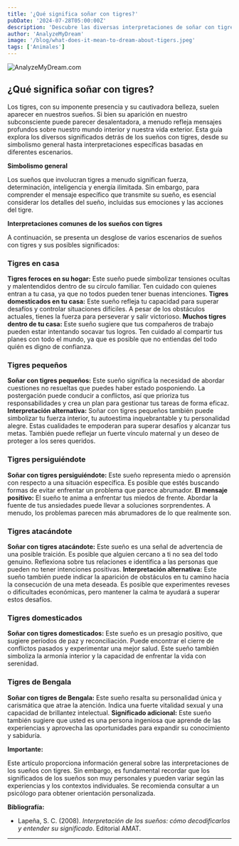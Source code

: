 ```yaml
---
title: '¿Qué significa soñar con tigres?'
pubDate: '2024-07-28T05:00:00Z'
description: 'Descubre las diversas interpretaciones de soñar con tigres, desde la representación de fuerza y ​​liderazgo hasta el reflejo de tus miedos internos.'
author: 'AnalyzeMyDream'
image: '/blog/what-does-it-mean-to-dream-about-tigers.jpeg'
tags: ['Animales']
---
```


![AnalyzeMyDream.com](/blog/what-does-it-mean-to-dream-about-tigers.jpeg)

## ¿Qué significa soñar con tigres?

Los tigres, con su imponente presencia y su cautivadora belleza, suelen aparecer en nuestros sueños. Si bien su aparición en nuestro subconsciente puede parecer desalentadora, a menudo refleja mensajes profundos sobre nuestro mundo interior y nuestra vida exterior. Esta guía explora los diversos significados detrás de los sueños con tigres, desde su simbolismo general hasta interpretaciones específicas basadas en diferentes escenarios.

**Simbolismo general**

Los sueños que involucran tigres a menudo significan fuerza, determinación, inteligencia y energía ilimitada. Sin embargo, para comprender el mensaje específico que transmite su sueño, es esencial considerar los detalles del sueño, incluidas sus emociones y las acciones del tigre.

**Interpretaciones comunes de los sueños con tigres**

A continuación, se presenta un desglose de varios escenarios de sueños con tigres y sus posibles significados:

### Tigres en casa

**Tigres feroces en su hogar:** Este sueño puede simbolizar tensiones ocultas y malentendidos dentro de su círculo familiar. Ten cuidado con quienes entran a tu casa, ya que no todos pueden tener buenas intenciones.
**Tigres domesticados en tu casa:** Este sueño refleja tu capacidad para superar desafíos y controlar situaciones difíciles. A pesar de los obstáculos actuales, tienes la fuerza para perseverar y salir victorioso.
**Muchos tigres dentro de tu casa:** Este sueño sugiere que tus compañeros de trabajo pueden estar intentando socavar tus logros. Ten cuidado al compartir tus planes con todo el mundo, ya que es posible que no entiendas del todo quién es digno de confianza.

### Tigres pequeños

**Soñar con tigres pequeños:** Este sueño significa la necesidad de abordar cuestiones no resueltas que puedes haber estado posponiendo. La postergación puede conducir a conflictos, así que prioriza tus responsabilidades y crea un plan para gestionar tus tareas de forma eficaz.
**Interpretación alternativa:** Soñar con tigres pequeños también puede simbolizar tu fuerza interior, tu autoestima inquebrantable y tu personalidad alegre. Estas cualidades te empoderan para superar desafíos y alcanzar tus metas. También puede reflejar un fuerte vínculo maternal y un deseo de proteger a los seres queridos.

### Tigres persiguiéndote

**Soñar con tigres persiguiéndote:** Este sueño representa miedo o aprensión con respecto a una situación específica. Es posible que estés buscando formas de evitar enfrentar un problema que parece abrumador.
**El mensaje positivo:** El sueño te anima a enfrentar tus miedos de frente. Abordar la fuente de tus ansiedades puede llevar a soluciones sorprendentes. A menudo, los problemas parecen más abrumadores de lo que realmente son.

### Tigres atacándote

**Soñar con tigres atacándote:** Este sueño es una señal de advertencia de una posible traición. Es posible que alguien cercano a ti no sea del todo genuino. Reflexiona sobre tus relaciones e identifica a las personas que pueden no tener intenciones positivas.
**Interpretación alternativa:** Este sueño también puede indicar la aparición de obstáculos en tu camino hacia la consecución de una meta deseada. Es posible que experimentes reveses o dificultades económicas, pero mantener la calma te ayudará a superar estos desafíos.

### Tigres domesticados

**Soñar con tigres domesticados:** Este sueño es un presagio positivo, que sugiere períodos de paz y reconciliación. Puede encontrar el cierre de conflictos pasados ​​y experimentar una mejor salud. Este sueño también simboliza la armonía interior y la capacidad de enfrentar la vida con serenidad.

### Tigres de Bengala

**Soñar con tigres de Bengala:** Este sueño resalta su personalidad única y carismática que atrae la atención. Indica una fuerte vitalidad sexual y una capacidad de brillantez intelectual. 
**Significado adicional:** Este sueño también sugiere que usted es una persona ingeniosa que aprende de las experiencias y aprovecha las oportunidades para expandir su conocimiento y sabiduría.

**Importante:**

Este artículo proporciona información general sobre las interpretaciones de los sueños con tigres. Sin embargo, es fundamental recordar que los significados de los sueños son muy personales y pueden variar según las experiencias y los contextos individuales. Se recomienda consultar a un psicólogo para obtener orientación personalizada.

**Bibliografía:**

* Lapeña, S. C. (2008). *Interpretación de los sueños: cómo decodificarlos y entender su significado*. Editorial AMAT.

---